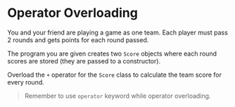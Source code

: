 # Operator Overloading

You and your friend are playing a game as one team. Each player must pass 2 rounds and gets points for each round passed.

The program you are given creates two `Score` objects where each round scores are stored (they are passed to a constructor).

Overload the `+` operator for the `Score` class to calculate the team score for every round.

>Remember to use `operator` keyword while operator overloading.